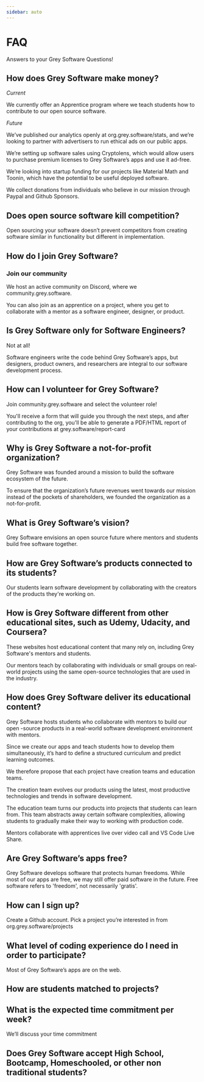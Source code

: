 ```yaml
---
sidebar: auto
---
```


# FAQ

Answers to your Grey Software Questions!

## How does Grey Software make money?

_Current_

We currently offer an Apprentice program where we teach students how to
contribute to our open source software.

_Future_

We’ve published our analytics openly at org.grey.software/stats, and we’re
looking to partner with advertisers to run ethical ads on our public apps.

We’re setting up software sales using Cryptolens, which would allow users to
purchase premium licenses to Grey Software’s apps and use it ad-free.

We’re looking into startup funding for our projects like Material Math and
Toonin, which have the potential to be useful deployed software.

We collect donations from individuals who believe in our mission through Paypal
and Github Sponsors.

## Does open source software kill competition?

Open sourcing your software doesn’t prevent competitors from creating software
similar in functionality but different in implementation.

## How do I join Grey Software?

### Join our community

We host an active community on Discord, where we community.grey.software.

You can also join as an apprentice on a project, where you get to collaborate
with a mentor as a software engineer, designer, or product.

## Is Grey Software only for Software Engineers?

Not at all!

Software engineers write the code behind Grey Software’s apps, but designers,
product owners, and researchers are integral to our software development
process.

## How can I volunteer for Grey Software?

Join community.grey.software and select the volunteer role!

You'll receive a form that will guide you through the next steps, and after
contributing to the org, you'll be able to generate a PDF/HTML report of your
contributions at grey.software/report-card

## Why is Grey Software a not-for-profit organization?

Grey Software was founded around a mission to build the software ecosystem of
the future.

To ensure that the organization’s future revenues went towards our mission
instead of the pockets of shareholders, we founded the organization as a
not-for-profit.

## What is Grey Software’s vision?

Grey Software envisions an open source future where mentors and students build
free software together.

## How are Grey Software’s products connected to its students?

Our students learn software development by collaborating with the creators of
the products they're working on.

## How is Grey Software different from other educational sites, such as Udemy, Udacity, and Coursera?

These websites host educational content that many rely on, including Grey
Software's mentors and students.

Our mentors teach by collaborating with individuals or small groups on
real-world projects using the same open-source technologies that are used in the
industry.

## How does Grey Software deliver its educational content?

Grey Software hosts students who collaborate with mentors to build our open
-source products in a real-world software development environment with mentors.

Since we create our apps and teach students how to develop them simultaneously,
it’s hard to define a structured curriculum and predict learning outcomes.

We therefore propose that each project have creation teams and education teams.

The creation team evolves our products using the latest, most productive
technologies and trends in software development.

The education team turns our products into projects that students can learn
from. This team abstracts away certain software complexities, allowing students
to gradually make their way to working with production code.

Mentors collaborate with apprentices live over video call and VS Code Live
Share.

## Are Grey Software’s apps free?

Grey Software develops software that protects human freedoms. While most of our
apps are free, we may still offer paid software in the future. Free software
refers to 'freedom', not necessarily 'gratis'.

## How can I sign up?

Create a Github account. Pick a project you’re interested in from
org.grey.software/projects

## What level of coding experience do I need in order to participate?

Most of Grey Software’s apps are on the web.

## How are students matched to projects?

## What is the expected time commitment per week?

We’ll discuss your time commitment

## Does Grey Software accept High School, Bootcamp, Homeschooled, or other non traditional students?
